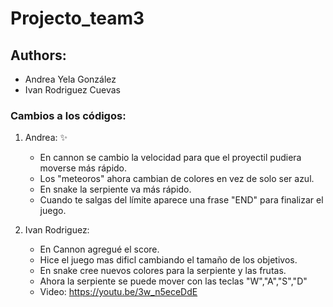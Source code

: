 # Projecto_team3
## Authors:
- Andrea Yela González 
- Ivan Rodriguez Cuevas



### Cambios a los códigos:

1. Andrea: :sparkles:
	* En cannon se cambio la velocidad para que el proyectil pudiera moverse más rápido.
	* Los "meteoros" ahora cambian de colores en vez de solo ser azul.
	* En snake la serpiente va más rápido.
	* Cuando te salgas del límite aparece una frase "END" para finalizar el juego.  
	
2. Ivan Rodriguez:
	* En Cannon agregué el score.
	* Hice el juego mas dificl cambiando el tamaño de los objetivos.
	* En snake cree nuevos colores para la serpiente y las frutas.
	* Ahora la serpiente se puede mover con las teclas "W","A","S","D"
	* Video: https://youtu.be/3w_n5eceDdE
